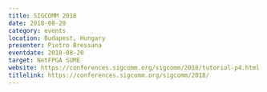 ```yaml
---
title: SIGCOMM 2018
date: 2018-08-20
category: events
location: Budapest, Hungary
presenter: Pietro Bressana
eventdate: 2018-08-20
target: NetFPGA SUME
website: https://conferences.sigcomm.org/sigcomm/2018/tutorial-p4.html
titlelink: https://conferences.sigcomm.org/sigcomm/2018/
---
```

